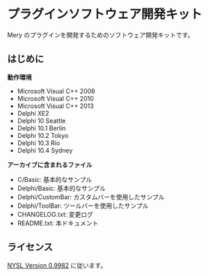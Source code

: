 # プラグインソフトウェア開発キット

Mery のプラグインを開発するためのソフトウェア開発キットです。

## はじめに

**動作環境**
- Microsoft Visual C++ 2008
- Microsoft Visual C++ 2010
- Microsoft Visual C++ 2013
- Delphi XE2
- Delphi 10 Seattle
- Delphi 10.1 Berlin
- Delphi 10.2 Tokyo
- Delphi 10.3 Rio
- Delphi 10.4 Sydney

**アーカイブに含まれるファイル**
- C/Basic: 基本的なサンプル
- Delphi/Basic: 基本的なサンプル
- Delphi/CustomBar: カスタムバーを使用したサンプル
- Delphi/ToolBar: ツールバーを使用したサンプル
- CHANGELOG.txt: 変更ログ
- README.txt: 本ドキュメント

## ライセンス

[NYSL Version 0.9982](http://www.kmonos.net/nysl/) に従います。
